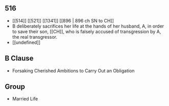 ## 516
- [[514]] [[521]] [[1341]] [[896 | 896 ch SN to CH]] 
- B deliberately sacrifices her life at the hands of her husband, A, in order to save their son, [[CH]], who is falsely accused of transgression by A, the real transgressor.
- [[undefined]] 

## B Clause
- Forsaking Cherished Ambitions to Carry Out an Obligation

## Group
- Married Life

